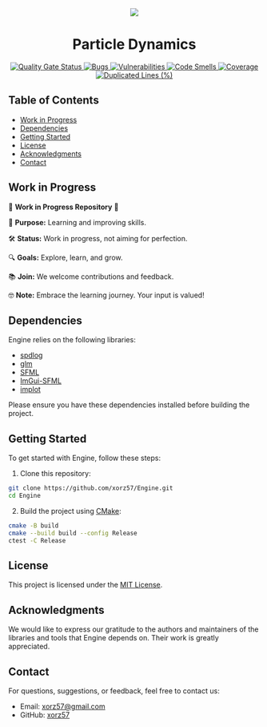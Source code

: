 <div align="center"><img src="https://github.com/xorz57/Engine/assets/84932056/7fe6a908-8481-4844-a205-7b6144f528f1"></div>
<h1 align="center">Particle Dynamics</h1>

<div align="center">
    <a href="https://sonarcloud.io/summary/new_code?id=xorz57_ParticleDynamics">
        <img src="https://sonarcloud.io/api/project_badges/measure?project=xorz57_ParticleDynamics&metric=alert_status" alt="Quality Gate Status">
    </a>
    <a href="https://sonarcloud.io/summary/new_code?id=xorz57_ParticleDynamics">
        <img src="https://sonarcloud.io/api/project_badges/measure?project=xorz57_ParticleDynamics&metric=bugs" alt="Bugs">
    </a>
    <a href="https://sonarcloud.io/summary/new_code?id=xorz57_ParticleDynamics">
        <img src="https://sonarcloud.io/api/project_badges/measure?project=xorz57_ParticleDynamics&metric=vulnerabilities" alt="Vulnerabilities">
    </a>
    <a href="https://sonarcloud.io/summary/new_code?id=xorz57_ParticleDynamics">
        <img src="https://sonarcloud.io/api/project_badges/measure?project=xorz57_ParticleDynamics&metric=code_smells" alt="Code Smells">
    </a>
    <a href="https://sonarcloud.io/summary/new_code?id=xorz57_ParticleDynamics">
        <img src="https://sonarcloud.io/api/project_badges/measure?project=xorz57_ParticleDynamics&metric=coverage" alt="Coverage">
    </a>
    <a href="https://sonarcloud.io/summary/new_code?id=xorz57_ParticleDynamics">
        <img src="https://sonarcloud.io/api/project_badges/measure?project=xorz57_ParticleDynamics&metric=duplicated_lines_density" alt="Duplicated Lines (%)">
    </a>
</div>

## Table of Contents

- [Work in Progress](#work-in-progress)
- [Dependencies](#dependencies)
- [Getting Started](#getting-started)
- [License](#license)
- [Acknowledgments](#acknowledgments)
- [Contact](#contact)

## Work in Progress

🚧 **Work in Progress Repository** 🚧

📘 **Purpose:** Learning and improving skills.

🛠️ **Status:** Work in progress, not aiming for perfection.

🔍 **Goals:** Explore, learn, and grow.

📚 **Join:** We welcome contributions and feedback.

🤓 **Note:** Embrace the learning journey. Your input is valued!

## Dependencies

Engine relies on the following libraries:

- [spdlog](https://github.com/gabime/spdlog)
- [glm](https://github.com/g-truc/glm)
- [SFML](https://github.com/SFML/SFML)
- [ImGui-SFML](https://github.com/SFML/imgui-sfml)
- [implot](https://github.com/epezent/implot)

Please ensure you have these dependencies installed before building the project.

## Getting Started

To get started with Engine, follow these steps:

1. Clone this repository:

```bash
git clone https://github.com/xorz57/Engine.git
cd Engine
```

2. Build the project using [CMake](https://cmake.org/):

```bash
cmake -B build
cmake --build build --config Release
ctest -C Release
```

## License

This project is licensed under the [MIT License](LICENSE).

## Acknowledgments

We would like to express our gratitude to the authors and maintainers of the libraries and tools that Engine depends on. Their work is greatly appreciated.

## Contact

For questions, suggestions, or feedback, feel free to contact us:

- Email: [xorz57@gmail.com](mailto:xorz57@gmail.com)
- GitHub: [xorz57](https://github.com/xorz57)
